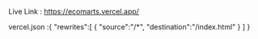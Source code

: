 Live Link : https://ecomarts.vercel.app/

vercel.json :{
    "rewrites":[
        {
            "source":"/*",
            "destination":"/index.html"
        }
    ]
}
